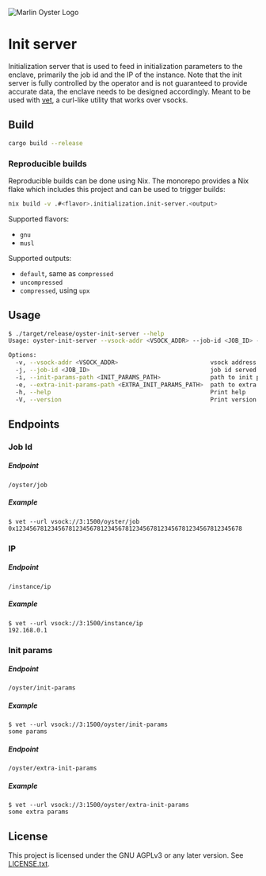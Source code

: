 ![Marlin Oyster Logo](./logo.svg)

# Init server

Initialization server that is used to feed in initialization parameters to the enclave, primarily the job id and the IP of the instance. Note that the init server is fully controlled by the operator and is not guaranteed to provide accurate data, the enclave needs to be designed accordingly. Meant to be used with [vet](../vet), a curl-like utility that works over vsocks.

## Build

```bash
cargo build --release
```

### Reproducible builds

Reproducible builds can be done using Nix. The monorepo provides a Nix flake which includes this project and can be used to trigger builds:

```bash
nix build -v .#<flavor>.initialization.init-server.<output>
```

Supported flavors:
- `gnu`
- `musl`

Supported outputs:
- `default`, same as `compressed`
- `uncompressed`
- `compressed`, using `upx`

## Usage

```bash
$ ./target/release/oyster-init-server --help
Usage: oyster-init-server --vsock-addr <VSOCK_ADDR> --job-id <JOB_ID> --init-params-path <INIT_PARAMS_PATH> --extra-init-params-path <EXTRA_INIT_PARAMS_PATH>

Options:
  -v, --vsock-addr <VSOCK_ADDR>                          vsock address to listen on <cid:port>
  -j, --job-id <JOB_ID>                                  job id served by the enclave
  -i, --init-params-path <INIT_PARAMS_PATH>              path to init params file
  -e, --extra-init-params-path <EXTRA_INIT_PARAMS_PATH>  path to extra init params file
  -h, --help                                             Print help
  -V, --version                                          Print version
```

## Endpoints

### Job Id

##### Endpoint

```
/oyster/job
```

##### Example

```
$ vet --url vsock://3:1500/oyster/job
0x1234567812345678123456781234567812345678123456781234567812345678
```

### IP

##### Endpoint

```
/instance/ip
```

##### Example

```
$ vet --url vsock://3:1500/instance/ip
192.168.0.1
```

### Init params

##### Endpoint

```
/oyster/init-params
```

##### Example

```
$ vet --url vsock://3:1500/oyster/init-params
some params
```

##### Endpoint

```
/oyster/extra-init-params
```

##### Example

```
$ vet --url vsock://3:1500/oyster/extra-init-params
some extra params
```

## License

This project is licensed under the GNU AGPLv3 or any later version. See [LICENSE.txt](./LICENSE.txt).
